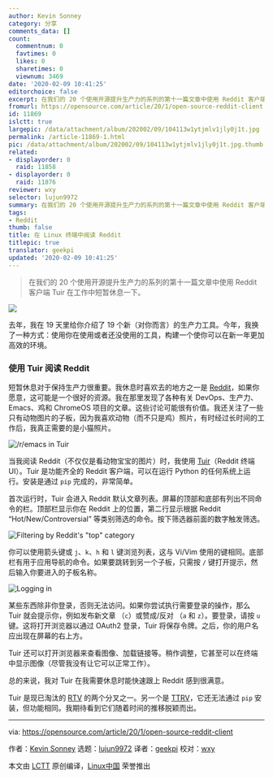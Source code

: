 ```yaml
---
author: Kevin Sonney
category: 分享
comments_data: []
count:
  commentnum: 0
  favtimes: 0
  likes: 0
  sharetimes: 0
  viewnum: 3469
date: '2020-02-09 10:41:25'
editorchoice: false
excerpt: 在我们的 20 个使用开源提升生产力的系列的第十一篇文章中使用 Reddit 客户端 Tuir 在工作中短暂休息一下。
fromurl: https://opensource.com/article/20/1/open-source-reddit-client
id: 11869
islctt: true
largepic: /data/attachment/album/202002/09/104113w1ytjmlv1jly0j1t.jpg
permalink: /article-11869-1.html
pic: /data/attachment/album/202002/09/104113w1ytjmlv1jly0j1t.jpg.thumb.jpg
related:
- displayorder: 0
  raid: 11858
- displayorder: 0
  raid: 11876
reviewer: wxy
selector: lujun9972
summary: 在我们的 20 个使用开源提升生产力的系列的第十一篇文章中使用 Reddit 客户端 Tuir 在工作中短暂休息一下。
tags:
- Reddit
thumb: false
title: 在 Linux 终端中阅读 Reddit
titlepic: true
translator: geekpi
updated: '2020-02-09 10:41:25'
---
```



> 
> 在我们的 20 个使用开源提升生产力的系列的第十一篇文章中使用 Reddit 客户端 Tuir 在工作中短暂休息一下。
> 
> 
> 


![](/data/attachment/album/202002/09/104113w1ytjmlv1jly0j1t.jpg)


去年，我在 19 天里给你介绍了 19 个新（对你而言）的生产力工具。今年，我换了一种方式：使用你在使用或者还没使用的工具，构建一个使你可以在新一年更加高效的环境。


### 使用 Tuir 阅读 Reddit


短暂休息对于保持生产力很重要。我休息时喜欢去的地方之一是 [Reddit](https://www.reddit.com/)，如果你愿意，这可能是一个很好的资源。我在那里发现了各种有关 DevOps、生产力、Emacs、鸡和 ChromeOS 项目的文章。这些讨论可能很有价值。我还关注了一些只有动物图片的子板，因为我喜欢动物（而不只是鸡）照片，有时经过长时间的工作后，我真正需要的是小猫照片。


![/r/emacs in Tuir](/data/attachment/album/202002/09/104140dzsgra6ngzdqqg8d.png "/r/emacs in Tuir")


当我阅读 Reddit（不仅仅是看动物宝宝的图片）时，我使用 [Tuir](https://gitlab.com/ajak/tuir)（Reddit 终端 UI）。Tuir 是功能齐全的 Reddit 客户端，可以在运行 Python 的任何系统上运行。安装是通过 `pip` 完成的，非常简单。


首次运行时，Tuir 会进入 Reddit 默认文章列表。屏幕的顶部和底部有列出不同命令的栏。顶部栏显示你在 Reddit 上的位置，第二行显示根据 Reddit “Hot/New/Controversial” 等类别筛选的命令。按下筛选器前面的数字触发筛选。


![Filtering by Reddit's "top" category](/data/attachment/album/202002/09/104151rzne3n6o6p34erej.png "Filtering by Reddit's \"top\" category")


你可以使用箭头键或 `j`、`k`、`h` 和 `l` 键浏览列表，这与 Vi/Vim 使用的键相同。底部栏有用于应用导航的命令。如果要跳转到另一个子板，只需按 `/` 键打开提示，然后输入你要进入的子板名称。


![Logging in](/data/attachment/album/202002/09/104158ni3uik25i9wowow5.png "Logging in")


某些东西除非你登录，否则无法访问。如果你尝试执行需要登录的操作，那么 Tuir 就会提示你，例如发布新文章 （`c`）或赞成/反对 （`a` 和 `z`）。要登录，请按 `u` 键。这将打开浏览器以通过 OAuth2 登录，Tuir 将保存令牌。之后，你的用户名应出现在屏幕的右上方。


Tuir 还可以打开浏览器来查看图像、加载链接等。稍作调整，它甚至可以在终端中显示图像（尽管我没有让它可以正常工作）。


总的来说，我对 Tuir 在我需要休息时能快速跟上 Reddit 感到很满意。


Tuir 是现已淘汰的 [RTV](https://github.com/michael-lazar/rtv) 的两个分叉之一。另一个是 [TTRV](https://github.com/tildeclub/ttrv)，它还无法通过 `pip` 安装，但功能相同。我期待看到它们随着时间的推移脱颖而出。




---


via: <https://opensource.com/article/20/1/open-source-reddit-client>


作者：[Kevin Sonney](https://opensource.com/users/ksonney) 选题：[lujun9972](https://github.com/lujun9972) 译者：[geekpi](https://github.com/geekpi) 校对：[wxy](https://github.com/wxy)


本文由 [LCTT](https://github.com/LCTT/TranslateProject) 原创编译，[Linux中国](https://linux.cn/) 荣誉推出
